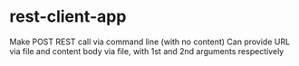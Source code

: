 # rest-client-app
Make POST REST call via command line (with no content)
Can provide URL via file and content body via file, with 1st and 2nd arguments respectively